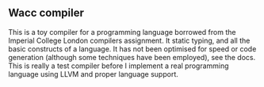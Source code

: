 ## Wacc compiler

This is a toy compiler for a programming language borrowed from the Imperial College London compilers assignment. It static typing, and all the basic constructs of a language.
It has not been optimised for speed or code generation (although some techniques have been employed), see the docs. This is really a test compiler before I implement a real
programming language using LLVM and proper language support.
